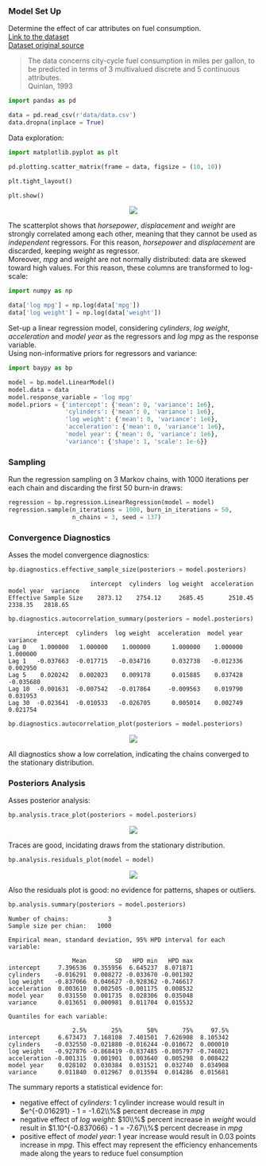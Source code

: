 ### Model Set Up

Determine the effect of car attributes on fuel consumption.  
[Link to the dataset](https://github.com/AndreaBlengino/baypy/blob/master/examples/auto_mpg/data/data.csv)  
[Dataset original source](https://archive.ics.uci.edu/dataset/9/auto+mpg)

> The data concerns city-cycle fuel consumption in miles per gallon, to 
  be predicted in terms of 3 multivalued discrete and 5 continuous 
  attributes.  
  Quinlan, 1993

```python
import pandas as pd

data = pd.read_csv(r'data/data.csv')
data.dropna(inplace = True)
```

Data exploration:

```python
import matplotlib.pyplot as plt

pd.plotting.scatter_matrix(frame = data, figsize = (10, 10))

plt.tight_layout()

plt.show()
```

<p align="center">
    <img src="images/original_data.png">
</p>

The scatterplot shows that *horsepower*, *displacement* and *weight* 
are strongly correlated among each other, meaning that they cannot be 
used as *independent* regressors. For this reason, *horsepower* and 
*displacement* are discarded, keeping *weight* as regressor.   
Moreover, *mpg* and *weight* are not normally distributed: data are 
skewed toward high values. For this reason, these columns are 
transformed to log-scale:

```python
import numpy as np

data['log mpg'] = np.log(data['mpg'])
data['log weight'] = np.log(data['weight'])
```

Set-up a linear regression model, considering *cylinders*, *log weight*,
*acceleration* and *model year* as the regressors and *log mpg* as the 
response variable.  
Using non-informative priors for regressors and variance:

```python
import baypy as bp

model = bp.model.LinearModel()
model.data = data
model.response_variable = 'log mpg'
model.priors = {'intercept': {'mean': 0, 'variance': 1e6},
                'cylinders': {'mean': 0, 'variance': 1e6},
                'log weight': {'mean': 0, 'variance': 1e6},
                'acceleration': {'mean': 0, 'variance': 1e6},
                'model year': {'mean': 0, 'variance': 1e6},
                'variance': {'shape': 1, 'scale': 1e-6}}
```

### Sampling

Run the regression sampling on 3 Markov chains, with 1000 iterations per 
each chain and discarding the first 50 burn-in draws:

```python
regression = bp.regression.LinearRegression(model = model)
regression.sample(n_iterations = 1000, burn_in_iterations = 50, 
                  n_chains = 3, seed = 137)
```

### Convergence Diagnostics

Asses the model convergence diagnostics:

```python
bp.diagnostics.effective_sample_size(posteriors = model.posteriors)
```
```
                       intercept  cylinders  log weight  acceleration  model year  variance
Effective Sample Size    2873.12    2754.12     2685.45       2510.45     2338.35   2818.65
```

```python
bp.diagnostics.autocorrelation_summary(posteriors = model.posteriors)
```
```
        intercept  cylinders  log weight  acceleration  model year  variance
Lag 0    1.000000   1.000000    1.000000      1.000000    1.000000  1.000000
Lag 1   -0.037663  -0.017715   -0.034716      0.032738   -0.012336  0.002950
Lag 5    0.020242   0.002023    0.009178      0.015885    0.037428 -0.035680
Lag 10  -0.001631  -0.007542   -0.017864     -0.009563    0.019790  0.031953
Lag 30  -0.023641  -0.010533   -0.026705      0.005014    0.002749  0.021754
```

```python
bp.diagnostics.autocorrelation_plot(posteriors = model.posteriors)
```

<p align="center">
    <img src="images/autocorrelation_plot.png">
</p>

All diagnostics show a low correlation, indicating the chains 
converged to the stationary distribution.

### Posteriors Analysis

Asses posterior analysis:

```python
bp.analysis.trace_plot(posteriors = model.posteriors)
```

<p align="center">
    <img src="images/trace_plot.png">
</p>

Traces are good, incidating draws from the stationary distribution.

```python
bp.analysis.residuals_plot(model = model)
```

<p align="center">
    <img src="images/residuals_plot.png">
</p>

Also the residuals plot is good: no evidence for patterns, shapes or 
outliers.

```python
bp.analysis.summary(posteriors = model.posteriors)
```
```
Number of chains:           3
Sample size per chian:   1000

Empirical mean, standard deviation, 95% HPD interval for each variable:

                  Mean        SD   HPD min   HPD max
intercept     7.396536  0.355956  6.645237  8.071871
cylinders    -0.016291  0.008272 -0.033670 -0.001302
log weight   -0.837066  0.046627 -0.928362 -0.746617
acceleration  0.003610  0.002505 -0.001175  0.008532
model year    0.031550  0.001735  0.028306  0.035048
variance      0.013651  0.000981  0.011704  0.015532

Quantiles for each variable:

                  2.5%       25%       50%       75%     97.5%
intercept     6.673473  7.168108  7.401501  7.626908  8.105342
cylinders    -0.032550 -0.021880 -0.016244 -0.010672  0.000010
log weight   -0.927876 -0.868419 -0.837485 -0.805797 -0.746021
acceleration -0.001315  0.001901  0.003640  0.005298  0.008422
model year    0.028102  0.030384  0.031521  0.032740  0.034908
variance      0.011840  0.012967  0.013594  0.014286  0.015681
```

The summary reports a statistical evidence for:

- negative effect of *cylinders*: $1$ cylinder increase would 
result in $e^{-0.016291} - 1 = -1.62\\%$ percent decrease in *mpg*
- negative effect of *log weight*: $10\\%$ percent increase in *weight* 
would result in $1.10^{-0.837066} - 1 = -7.67\\%$ percent decrease in 
*mpg*
- positive effect of *model year*: $1$ year increase would result in 
$0.03$ points increase in *mpg*. This effect may represent the 
efficiency enhancements made along the years to reduce fuel consumption  

